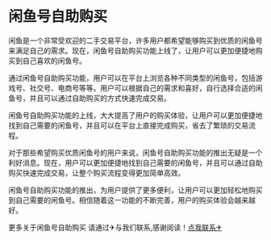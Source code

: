 # 闲鱼号自助购买

闲鱼是一个非常受欢迎的二手交易平台，许多用户都希望能够购买到优质的闲鱼号来满足自己的需求。现在，闲鱼号自助购买功能上线了，让用户可以更加便捷地购买到自己喜欢的闲鱼号。

通过闲鱼号自助购买功能，用户可以在平台上浏览各种不同类型的闲鱼号，包括游戏号、社交号、电商号等等。用户可以根据自己的需求和喜好，自行选择合适的闲鱼号，并且可以通过自助购买的方式快速完成交易。

闲鱼号自助购买功能的上线，大大提高了用户的购买体验，让用户可以更加便捷地找到自己需要的闲鱼号，并且可以在平台上直接完成购买，省去了繁琐的交易流程。

对于那些希望购买优质闲鱼号的用户来说，闲鱼号自助购买功能的推出无疑是一个利好消息。现在，用户可以更加便捷地找到自己需要的闲鱼号，并且可以通过自助购买快速完成交易，让整个购买流程变得更加简单高效。

闲鱼号自助购买功能的推出，为用户提供了更多便利，让用户可以更加轻松地购买到自己需要的闲鱼号。相信随着这一功能的不断完善，用户的购买体验会越来越好。

更多关于闲鱼号自助购买 请通过✈与我们联系,感谢阅读！[点我联系✈](https://mail.G208.com)